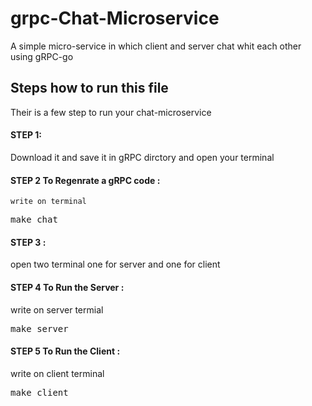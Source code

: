 # grpc-Chat-Microservice
A simple micro-service in which client and server chat whit each other using gRPC-go 
## Steps how to run this file
Their is a few step to run your chat-microservice
#### STEP 1:
  Download it and save it in gRPC dirctory and open your terminal
  
#### STEP 2   To Regenrate a gRPC code :
    write on terminal
   <pre>make chat</pre>
   
#### STEP 3 :
  open two terminal one for server and one for client
  
#### STEP 4 To Run the Server :
  write on server termial
  <pre>make server</pre>
  
#### STEP 5 To Run the Client :
  write on client terminal
  <pre>make client</pre>
